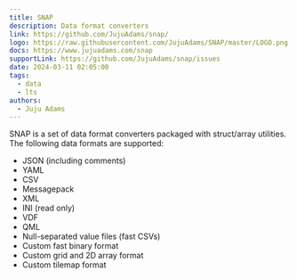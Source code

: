 ```yaml
---
title: SNAP
description: Data format converters
link: https://github.com/JujuAdams/snap/
logo: https://raw.githubusercontent.com/JujuAdams/SNAP/master/LOGO.png
docs: https://www.jujuadams.com/snap
supportLink: https://github.com/JujuAdams/snap/issues
date: 2024-03-11 02:05:00
tags:
  - data
  - lts
authors:
  - Juju Adams
---
```


SNAP is a set of data format converters packaged with struct/array utilities. The following data formats are supported:
- JSON (including comments)
- YAML
- CSV
- Messagepack
- XML
- INI (read only)
- VDF
- QML
- Null-separated value files (fast CSVs)
- Custom fast binary format
- Custom grid and 2D array format
- Custom tilemap format